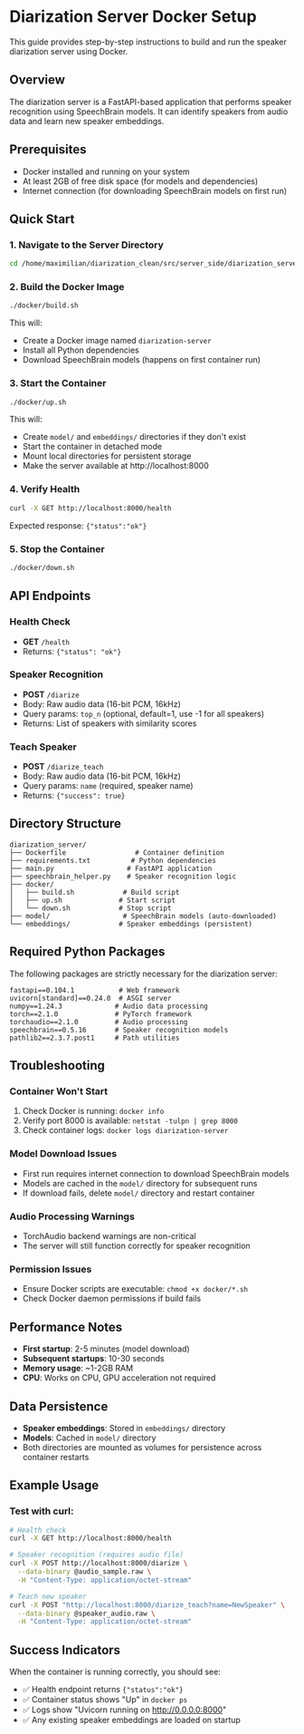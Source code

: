 # Diarization Server Docker Setup

This guide provides step-by-step instructions to build and run the speaker diarization server using Docker.

## Overview

The diarization server is a FastAPI-based application that performs speaker recognition using SpeechBrain models. It can identify speakers from audio data and learn new speaker embeddings.

## Prerequisites

- Docker installed and running on your system
- At least 2GB of free disk space (for models and dependencies)
- Internet connection (for downloading SpeechBrain models on first run)

## Quick Start

### 1. Navigate to the Server Directory
```bash
cd /home/maximilian/diarization_clean/src/server_side/diarization_server
```

### 2. Build the Docker Image
```bash
./docker/build.sh
```

This will:
- Create a Docker image named `diarization-server`
- Install all Python dependencies
- Download SpeechBrain models (happens on first container run)

### 3. Start the Container
```bash
./docker/up.sh
```

This will:
- Create `model/` and `embeddings/` directories if they don't exist
- Start the container in detached mode
- Mount local directories for persistent storage
- Make the server available at http://localhost:8000

### 4. Verify Health
```bash
curl -X GET http://localhost:8000/health
```

Expected response: `{"status":"ok"}`

### 5. Stop the Container
```bash
./docker/down.sh
```

## API Endpoints

### Health Check
- **GET** `/health`
- Returns: `{"status": "ok"}`

### Speaker Recognition
- **POST** `/diarize`
- Body: Raw audio data (16-bit PCM, 16kHz)
- Query params: `top_n` (optional, default=1, use -1 for all speakers)
- Returns: List of speakers with similarity scores

### Teach Speaker
- **POST** `/diarize_teach`
- Body: Raw audio data (16-bit PCM, 16kHz)
- Query params: `name` (required, speaker name)
- Returns: `{"success": true}`

## Directory Structure

```
diarization_server/
├── Dockerfile                 # Container definition
├── requirements.txt          # Python dependencies
├── main.py                  # FastAPI application
├── speechbrain_helper.py    # Speaker recognition logic
├── docker/
│   ├── build.sh            # Build script
│   ├── up.sh              # Start script
│   └── down.sh            # Stop script
├── model/                  # SpeechBrain models (auto-downloaded)
└── embeddings/            # Speaker embeddings (persistent)
```

## Required Python Packages

The following packages are strictly necessary for the diarization server:

```
fastapi==0.104.1           # Web framework
uvicorn[standard]==0.24.0  # ASGI server
numpy==1.24.3             # Audio data processing
torch==2.1.0              # PyTorch framework
torchaudio==2.1.0         # Audio processing
speechbrain==0.5.16       # Speaker recognition models
pathlib2==2.3.7.post1     # Path utilities
```

## Troubleshooting

### Container Won't Start
1. Check Docker is running: `docker info`
2. Verify port 8000 is available: `netstat -tulpn | grep 8000`
3. Check container logs: `docker logs diarization-server`

### Model Download Issues
- First run requires internet connection to download SpeechBrain models
- Models are cached in the `model/` directory for subsequent runs
- If download fails, delete `model/` directory and restart container

### Audio Processing Warnings
- TorchAudio backend warnings are non-critical
- The server will still function correctly for speaker recognition

### Permission Issues
- Ensure Docker scripts are executable: `chmod +x docker/*.sh`
- Check Docker daemon permissions if build fails

## Performance Notes

- **First startup**: 2-5 minutes (model download)
- **Subsequent startups**: 10-30 seconds
- **Memory usage**: ~1-2GB RAM
- **CPU**: Works on CPU, GPU acceleration not required

## Data Persistence

- **Speaker embeddings**: Stored in `embeddings/` directory
- **Models**: Cached in `model/` directory
- Both directories are mounted as volumes for persistence across container restarts

## Example Usage

### Test with curl:
```bash
# Health check
curl -X GET http://localhost:8000/health

# Speaker recognition (requires audio file)
curl -X POST http://localhost:8000/diarize \
  --data-binary @audio_sample.raw \
  -H "Content-Type: application/octet-stream"

# Teach new speaker
curl -X POST "http://localhost:8000/diarize_teach?name=NewSpeaker" \
  --data-binary @speaker_audio.raw \
  -H "Content-Type: application/octet-stream"
```

## Success Indicators

When the container is running correctly, you should see:
- ✅ Health endpoint returns `{"status":"ok"}`
- ✅ Container status shows "Up" in `docker ps`
- ✅ Logs show "Uvicorn running on http://0.0.0.0:8000"
- ✅ Any existing speaker embeddings are loaded on startup